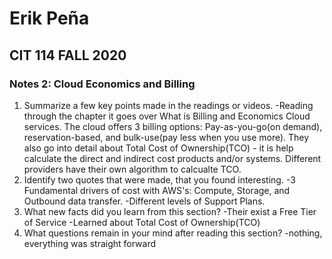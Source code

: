# Erik Peña
## CIT 114 FALL 2020

### Notes 2: Cloud Economics and Billing

1. Summarize a few key points made in the readings or videos.
  -Reading through the chapter it goes over What is Billing and Economics Cloud services. The cloud offers 3 billing options: Pay-as-you-go(on demand), reservation-based, and bulk-use(pay less when you use more). They also go into detail about Total Cost of Ownership(TCO) - it is help calculate the direct and indirect cost products and/or systems. Different providers have their own algorithm to calcualte TCO.
2. Identify two quotes that were made, that you found interesting.
  -3 Fundamental drivers of cost with AWS's: Compute, Storage, and Outbound data transfer.
  -Different levels of Support Plans. 
3. What new facts did you learn from this section?
  -Their exist a Free Tier of Service
  -Learned about Total Cost of Ownership(TCO)
4. What questions remain in your mind after reading this section?
  -nothing, everything was straight forward
